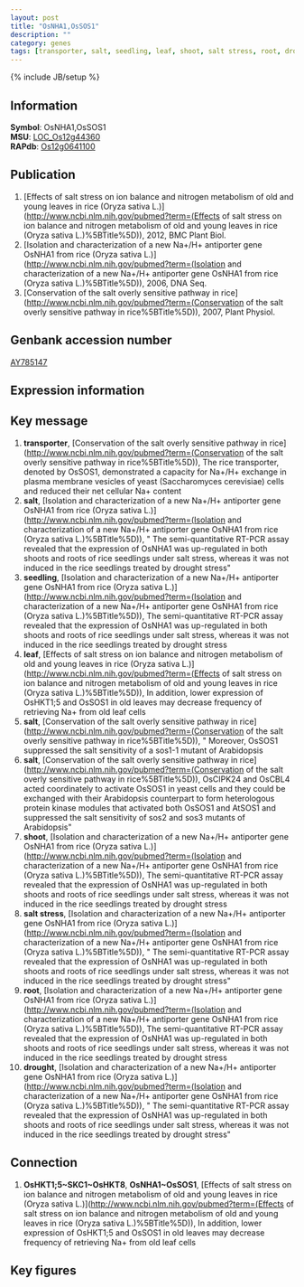 ```yaml
---
layout: post
title: "OsNHA1,OsSOS1"
description: ""
category: genes
tags: [transporter, salt, seedling, leaf, shoot, salt stress, root, drought, Gene]
---
```

{% include JB/setup %}

## Information
__Symbol__: OsNHA1,OsSOS1  
__MSU__: [LOC_Os12g44360](http://rice.plantbiology.msu.edu/cgi-bin/ORF_infopage.cgi?orf=LOC_Os12g44360)  
__RAPdb__: [Os12g0641100](http://rapdb.dna.affrc.go.jp/viewer/gbrowse_details/irgsp1?name=Os12g0641100)  

## Publication
1. [Effects of salt stress on ion balance and nitrogen metabolism of old and young leaves in rice (Oryza sativa L.)](http://www.ncbi.nlm.nih.gov/pubmed?term=(Effects of salt stress on ion balance and nitrogen metabolism of old and young leaves in rice (Oryza sativa L.)%5BTitle%5D)), 2012, BMC Plant Biol.
2. [Isolation and characterization of a new Na+/H+ antiporter gene OsNHA1 from rice (Oryza sativa L.)](http://www.ncbi.nlm.nih.gov/pubmed?term=(Isolation and characterization of a new Na+/H+ antiporter gene OsNHA1 from rice (Oryza sativa L.)%5BTitle%5D)), 2006, DNA Seq.
3. [Conservation of the salt overly sensitive pathway in rice](http://www.ncbi.nlm.nih.gov/pubmed?term=(Conservation of the salt overly sensitive pathway in rice%5BTitle%5D)), 2007, Plant Physiol.

## Genbank accession number
[AY785147](http://www.ncbi.nlm.nih.gov/nuccore/AY785147)

## Expression information

## Key message
1. __transporter__, [Conservation of the salt overly sensitive pathway in rice](http://www.ncbi.nlm.nih.gov/pubmed?term=(Conservation of the salt overly sensitive pathway in rice%5BTitle%5D)),  The rice transporter, denoted by OsSOS1, demonstrated a capacity for Na+/H+ exchange in plasma membrane vesicles of yeast (Saccharomyces cerevisiae) cells and reduced their net cellular Na+ content
2. __salt__, [Isolation and characterization of a new Na+/H+ antiporter gene OsNHA1 from rice (Oryza sativa L.)](http://www.ncbi.nlm.nih.gov/pubmed?term=(Isolation and characterization of a new Na+/H+ antiporter gene OsNHA1 from rice (Oryza sativa L.)%5BTitle%5D)), " The semi-quantitative RT-PCR assay revealed that the expression of OsNHA1 was up-regulated in both shoots and roots of rice seedlings under salt stress, whereas it was not induced in the rice seedlings treated by drought stress"
3. __seedling__, [Isolation and characterization of a new Na+/H+ antiporter gene OsNHA1 from rice (Oryza sativa L.)](http://www.ncbi.nlm.nih.gov/pubmed?term=(Isolation and characterization of a new Na+/H+ antiporter gene OsNHA1 from rice (Oryza sativa L.)%5BTitle%5D)),  The semi-quantitative RT-PCR assay revealed that the expression of OsNHA1 was up-regulated in both shoots and roots of rice seedlings under salt stress, whereas it was not induced in the rice seedlings treated by drought stress
4. __leaf__, [Effects of salt stress on ion balance and nitrogen metabolism of old and young leaves in rice (Oryza sativa L.)](http://www.ncbi.nlm.nih.gov/pubmed?term=(Effects of salt stress on ion balance and nitrogen metabolism of old and young leaves in rice (Oryza sativa L.)%5BTitle%5D)),  In addition, lower expression of OsHKT1;5 and OsSOS1 in old leaves may decrease frequency of retrieving Na+ from old leaf cells
5. __salt__, [Conservation of the salt overly sensitive pathway in rice](http://www.ncbi.nlm.nih.gov/pubmed?term=(Conservation of the salt overly sensitive pathway in rice%5BTitle%5D)), " Moreover, OsSOS1 suppressed the salt sensitivity of a sos1-1 mutant of Arabidopsis
6. __salt__, [Conservation of the salt overly sensitive pathway in rice](http://www.ncbi.nlm.nih.gov/pubmed?term=(Conservation of the salt overly sensitive pathway in rice%5BTitle%5D)),  OsCIPK24 and OsCBL4 acted coordinately to activate OsSOS1 in yeast cells and they could be exchanged with their Arabidopsis counterpart to form heterologous protein kinase modules that activated both OsSOS1 and AtSOS1 and suppressed the salt sensitivity of sos2 and sos3 mutants of Arabidopsis"
7. __shoot__, [Isolation and characterization of a new Na+/H+ antiporter gene OsNHA1 from rice (Oryza sativa L.)](http://www.ncbi.nlm.nih.gov/pubmed?term=(Isolation and characterization of a new Na+/H+ antiporter gene OsNHA1 from rice (Oryza sativa L.)%5BTitle%5D)),  The semi-quantitative RT-PCR assay revealed that the expression of OsNHA1 was up-regulated in both shoots and roots of rice seedlings under salt stress, whereas it was not induced in the rice seedlings treated by drought stress
8. __salt stress__, [Isolation and characterization of a new Na+/H+ antiporter gene OsNHA1 from rice (Oryza sativa L.)](http://www.ncbi.nlm.nih.gov/pubmed?term=(Isolation and characterization of a new Na+/H+ antiporter gene OsNHA1 from rice (Oryza sativa L.)%5BTitle%5D)), " The semi-quantitative RT-PCR assay revealed that the expression of OsNHA1 was up-regulated in both shoots and roots of rice seedlings under salt stress, whereas it was not induced in the rice seedlings treated by drought stress"
9. __root__, [Isolation and characterization of a new Na+/H+ antiporter gene OsNHA1 from rice (Oryza sativa L.)](http://www.ncbi.nlm.nih.gov/pubmed?term=(Isolation and characterization of a new Na+/H+ antiporter gene OsNHA1 from rice (Oryza sativa L.)%5BTitle%5D)),  The semi-quantitative RT-PCR assay revealed that the expression of OsNHA1 was up-regulated in both shoots and roots of rice seedlings under salt stress, whereas it was not induced in the rice seedlings treated by drought stress
10. __drought__, [Isolation and characterization of a new Na+/H+ antiporter gene OsNHA1 from rice (Oryza sativa L.)](http://www.ncbi.nlm.nih.gov/pubmed?term=(Isolation and characterization of a new Na+/H+ antiporter gene OsNHA1 from rice (Oryza sativa L.)%5BTitle%5D)), " The semi-quantitative RT-PCR assay revealed that the expression of OsNHA1 was up-regulated in both shoots and roots of rice seedlings under salt stress, whereas it was not induced in the rice seedlings treated by drought stress"

## Connection
1. __OsHKT1;5~SKC1~OsHKT8__, __OsNHA1~OsSOS1__, [Effects of salt stress on ion balance and nitrogen metabolism of old and young leaves in rice (Oryza sativa L.)](http://www.ncbi.nlm.nih.gov/pubmed?term=(Effects of salt stress on ion balance and nitrogen metabolism of old and young leaves in rice (Oryza sativa L.)%5BTitle%5D)),  In addition, lower expression of OsHKT1;5 and OsSOS1 in old leaves may decrease frequency of retrieving Na+ from old leaf cells

## Key figures



